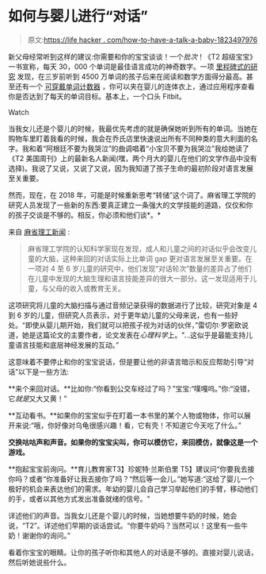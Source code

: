 # 如何与婴儿进行“对话”

> 原文:[https://life hacker . com/how-to-have-a-talk-a-baby-1823497976](https://lifehacker.com/how-to-have-a-conversation-with-a-baby-1823497976)

新父母经常听到这样的建议:你需要和你的宝宝谈谈！一个*批次*！《T2 超级宝宝》一书宣称，每天 30，000 个单词是最佳语言成功的神奇数字。一项 [里程碑式的研究](https://www.aft.org/sites/default/files/periodicals/TheEarlyCatastrophe.pdf) 发现，在三岁前听到 4500 万单词的孩子后来在阅读和数学方面得分最高。甚至还有一个 [可穿戴单词计数器](https://getstarling.versame.com/starling/) ，你可以夹在婴儿的连体衣上，通过应用程序查看你是否达到了每天的单词目标。基本上，一个口头 Fitbit。

Watch

当我女儿还是个婴儿的时候，我最优先考虑的就是确保她听到所有的单词。当她在购物车里盯着我看的时候，我会在乔氏店里快速说出所有不同种类的意大利面的名字。我和着“阿根廷不要为我哭泣”的曲调唱着“小宝贝不要为我哭泣”我给她读了《T2 美国周刊》上的最新名人新闻(嘿，两个月大的婴儿在他们的文学作品中没有选择)。我说了又说，又说了又说，因为我知道了孩子生命的最初阶段对语言发展至关重要。

然而，现在，在 2018 年，可能是时候重新思考“转储”这个词了。麻省理工学院的研究人员发现了一些新的东西:要真正建立一条强大的文学技能的道路，仅仅和你的孩子交谈是不够的。相反，你必须和他们谈*。*

来自 [麻省理工新闻](http://news.mit.edu/2018/conversation-boost-childrens-brain-response-language-0214) :

> 麻省理工学院的认知科学家现在发现，成人和儿童之间的对话似乎会改变儿童的大脑，这种来回的对话实际上比单词 gap 更对语言发展至关重要。在一项对 4 至 6 岁儿童的研究中，他们发现“对话轮次”数量的差异占了他们在儿童中发现的大脑生理和语言技能差异的很大一部分。这一发现适用于儿童，与父母的收入或教育无关。

这项研究将儿童的大脑扫描与通过音频记录获得的数据进行了比较，研究对象是 4 到 6 岁的儿童，但研究人员表示，对于更年幼儿童的父母来说，也有一些好处。“即使从婴儿期开始，我们就可以把孩子视为对话的伙伴，”雷切尔·罗密欧说道，她是这篇论文的主要作者，论文发表在*心理科学*上。"...这似乎是最能支持儿童语言技能和底层神经发展的互动。”

这意味着不要停止和你的宝宝说话，但是要让他的非语言暗示和反应帮助引导“对话”以下是一些方法:

**来个来回对话。**比如你:“你看到公交车经过了吗？”宝宝:“噗嘎呜。”你:“没错，它*就是*又大又黄！”

**互动看书。**如果你的宝宝似乎在盯着一本书里的某个人物或物体，你可以展开来说:“哦，你好像对乌龟很感兴趣！看，它有壳！不知道它今天吃了什么。”

**交换咕咕声和声音。如果你的宝宝尖叫，你可以模仿它，来回模仿，就像这是一个游戏。**

**抱起宝宝前询问。**育儿教育家T3】珍妮特·兰斯伯里 T5】建议问“你要我去接你吗？或者“你准备好让我去接你了吗？“然后等一会儿。”她写道:“这给了婴儿一个极好的机会来表达他们的需求。年幼的婴儿会自己学习举起他们的手臂，移动他们的手，或者以其他方式发出准备就绪的信号。"

详述他们的声音。当我女儿还是个婴儿的时候，当她想要牛奶的时候，她会说，“T2”。详述他们早期的谈话尝试。“你要牛奶吗？当然可以！这里有一些牛奶！谢谢你的询问。”

看着你宝宝的眼睛。让你的孩子听你和其他人的对话是不够的。直接对婴儿说话，然后听她说些什么。